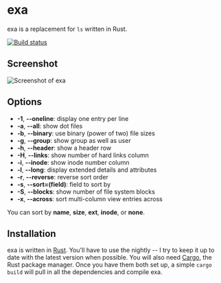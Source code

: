 exa
===

exa is a replacement for `ls` written in Rust.

[![Build status](https://travis-ci.org/ogham/exa.svg)](https://travis-ci.org/ogham/exa)

Screenshot
----------

![Screenshot of exa](https://raw.githubusercontent.com/ogham/exa/master/screenshot.png)

Options
-------

- **-1**, **--oneline**: display one entry per line
- **-a**, **--all**: show dot files
- **-b**, **--binary**: use binary (power of two) file sizes
- **-g**, **--group**: show group as well as user
- **-h**, **--header**: show a header row
- **-H**, **--links**: show number of hard links column
- **-i**, **--inode**: show inode number column
- **-l**, **--long**: display extended details and attributes
- **-r**, **--reverse**: reverse sort order
- **-s**, **--sort=(field)**: field to sort by
- **-S**, **--blocks**: show number of file system blocks
- **-x**, **--across**: sort multi-column view entries across

You can sort by **name**, **size**, **ext**, **inode**, or **none**.

Installation
------------

exa is written in [Rust](http://www.rust-lang.org). You'll have to use the nightly -- I try to keep it up to date with the latest version when possible. You will also need [Cargo](http://crates.io), the Rust package manager. Once you have them both set up, a simple `cargo build` will pull in all the dependencies and compile exa.
